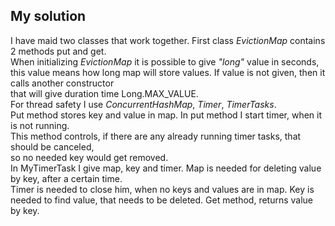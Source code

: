 ## My solution

I have maid two classes that work together. First class *EvictionMap* contains 2 methods put and get.  
When initializing *EvictionMap* it is possible to give *"long"* value in seconds,   
this value means how long map will store values. If value is not given, then it calls another constructor  
that will give duration time Long.MAX_VALUE.  
For thread safety I use *ConcurrentHashMap*, *Timer*, *TimerTasks*.  
Put method stores key and value in map. In put method I start timer, when it is not running.  
This method controls, if there are any already running timer tasks, that should be canceled,  
so no needed key would get removed.  
In MyTimerTask I give map, key and timer. Map is needed for deleting value by key, after a certain time.  
Timer is needed to close him, when no keys and values are in map. Key is needed to find value, that needs to be deleted.
Get method, returns value by key. 
